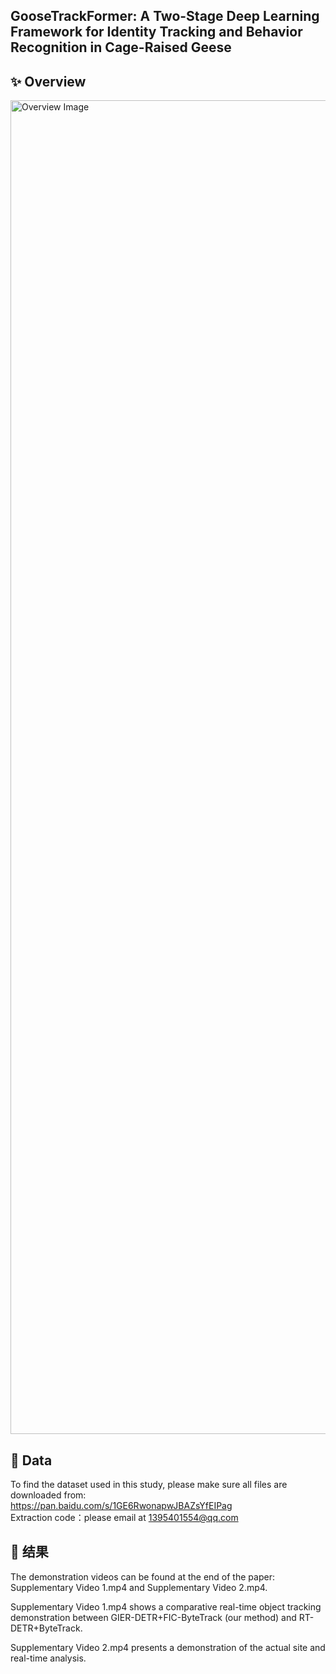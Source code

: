 ## GooseTrackFormer: A Two-Stage Deep Learning Framework for Identity Tracking and Behavior Recognition in Cage-Raised Geese

## ✨ Overview

<img width="1867" height="2134" alt="Overview Image" src="https://github.com/user-attachments/assets/c8bbb40f-cb5c-40f0-9ea0-5739e280646d" />

## 📂 Data

To find the dataset used in this study, please make sure all files are downloaded from:  
https://pan.baidu.com/s/1GE6RwonapwJBAZsYfEIPag  
Extraction code：please email at 1395401554@qq.com

## 🎥 结果

The demonstration videos can be found at the end of the paper: Supplementary Video 1.mp4 and Supplementary Video 2.mp4.

Supplementary Video 1.mp4 shows a comparative real-time object tracking demonstration between GIER-DETR+FIC-ByteTrack (our method) and RT-DETR+ByteTrack.

Supplementary Video 2.mp4 presents a demonstration of the actual site and real-time analysis.

